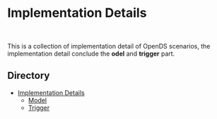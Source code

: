 # Implementation Details
<br>

This is a collection of implementation detail of OpenDS scenarios, the implementation detail conclude the **odel** and **trigger** part.



## Directory

* [Implementation Details](https://github.com/unnc-idl-ucc//Document-OpenDS/tree/master/Implementation_Details)
   * [Model](https://github.com/unnc-idl-ucc//Document-OpenDS/tree/master/Implementation_Details/Model)
   * [Trigger](https://github.com/unnc-idl-ucc//Document-OpenDS/tree/master/Implementation_Details/Trigger)



<br>
